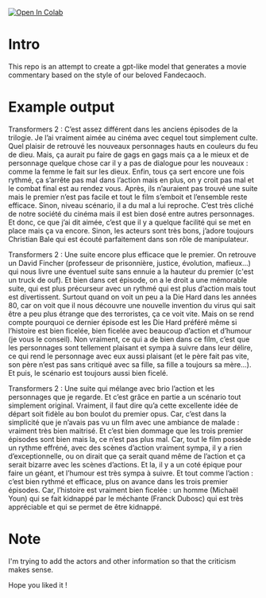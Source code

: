 [![Open In Colab](https://colab.research.google.com/assets/colab-badge.svg)](https://colab.research.google.com/github/PeopleOfPlay/fandecaoch/blob/main/generate_txt.ipynb)

# Intro

This repo is an attempt to create a gpt-like model that generates a movie commentary based on the style of our beloved Fandecaoch.

# Example output

Transformers 2 : C’est assez différent dans les anciens épisodes de la trilogie. Je l’ai vraiment aimée au cinéma avec cequel tout simplement culte. Quel plaisir de retrouvé les nouveaux personnages hauts en couleurs du feu de dieu. Mais, ça aurait pu faire de gags en gags mais ça a le mieux et de personnage quelque chose car il y a pas de dialogue pour les nouveaux : comme la femme le fait sur les dieux. Enfin, tous ça sert encore une fois rythmé, ça s’arrête pas mal dans l’action mais en plus, on y croit pas mal et le combat final est au rendez vous. Après, ils n’auraient pas trouvé une suite mais le premier n’est pas facile et tout le film s’emboit et l’ensemble reste efficace. Sinon, niveau scénario, il a du mal a lui reproche. C’est très cliché de notre société du cinéma mais il est bien dosé entre autres personnages. Et donc, ce que j’ai dit aimée, c’est que il y a quelque facilité qui se met en place mais ça va encore. Sinon, les acteurs sont très bons, j’adore toujours Christian Bale qui est écouté parfaitement dans son rôle de manipulateur.


Transformers 2 : Une suite encore plus efficace que le premier. On retrouve un David Fincher (professeur de prisonnière, justice, évolution, mafieux…) qui nous livre une éventuel suite sans ennuie a la hauteur du premier (c'est un truck de ouf). Et bien dans cet épisode, on a le droit a une mémorable suite, qui est plus précurseur avec un rythmé qui est plus d’action mais tout est divertissent. Surtout quand on voit un peu a la Die Hard dans les années 80, car on voit que il nous découvre une nouvelle invention du virus qui sait être a peu plus étrange que des terroristes, ça ce voit vite. Mais on se rend compte pourquoi ce dernier épisode est les Die Hard préféré même si l’histoire est bien ficelée, bien ficelée avec beaucoup d’action et d’humour (je vous le conseil). Non vraiment, ce qui a de bien dans ce film, c’est que les personnages sont tellement plaisant et sympa à suivre dans leur délire, ce qui rend le personnage avec eux aussi plaisant (et le père fait pas vite, son père n’est pas sans critiqué avec sa fille, sa fille a toujours sa mère…). Et puis, le scénario est toujours aussi bien ficelé.


Transformers 2 : Une suite qui mélange avec brio l’action et les personnages que je regarde. Et c’est grâce en partie a un scénario tout simplement original. Vraiment, il faut dire qu’a cette excellente idée de départ soit fidèle au bon boulot du premier opus. Car, c’est dans la simplicité que je n’avais pas vu un film avec une ambiance de malade : vraiment très bien maitrisé. Et c’est bien dommage que les trois premier épisodes sont bien mais la, ce n’est pas plus mal. Car, tout le film possède un rythme effréné, avec des scènes d’action vraiment sympa, il y a rien d’exceptionnelle, ou on dirait que ça serait quand même de l’action et ça serait bizarre avec les scènes d’actions. Et la, il y a un coté épique pour faire un géant, et l’humour est très sympa à suivre. Et tout comme l’action : c’est bien rythmé et efficace, plus on avance dans les trois premier épisodes. Car, l’histoire est vraiment bien ficelée : un homme (Michaël Youn) qui se fait kidnappé par le méchante (Franck Dubosc) qui est très appréciable et qui se permet de être kidnappé.

# Note

I'm trying to add the actors and other information so that the criticism makes sense.

Hope you liked it !
